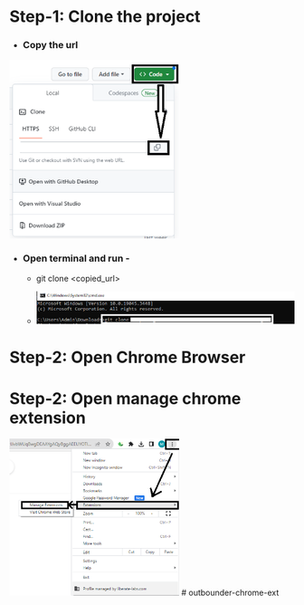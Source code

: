 # Step-1: Clone the project
 - <h3> Copy the url</h3> 
<img src="./images/ex2.png" width="300px">

 - <h3>Open terminal and run -</h3>

   - git clone <copied_url>

   - <img src="./images/ex3.png" width="500px">



# Step-2: Open Chrome Browser
# Step-2: Open manage chrome extension
<img src="./images/ex1.png" width="300px">
#   o u t b o u n d e r - c h r o m e - e x t 
 
 